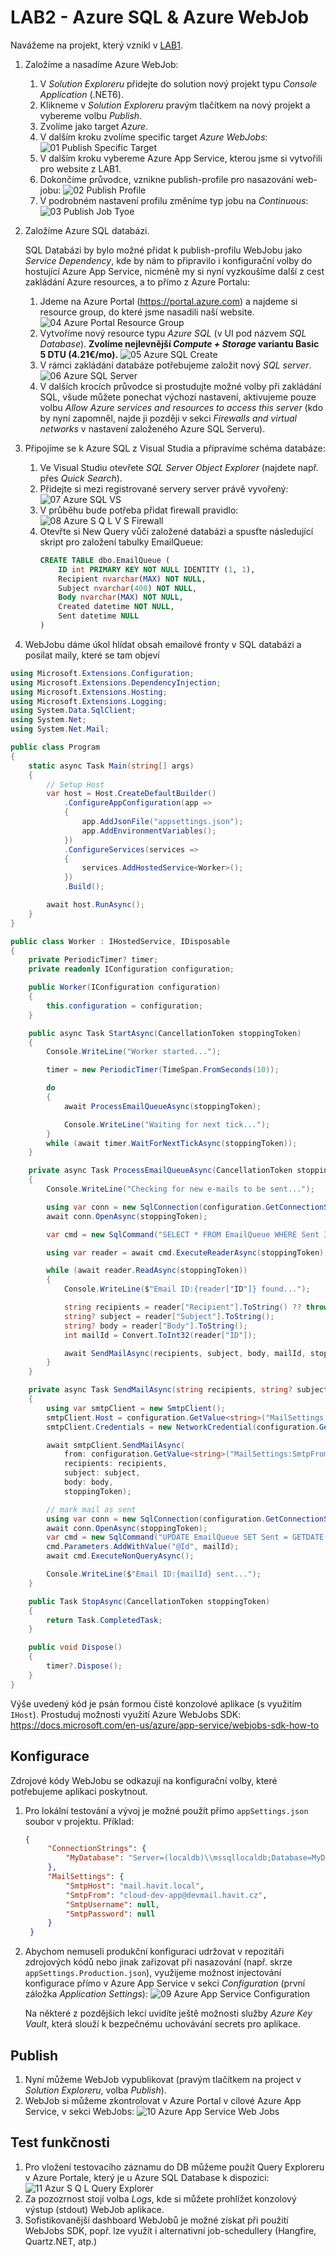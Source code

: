 ﻿# LAB2 - Azure SQL & Azure WebJob

Navážeme na projekt, který vznikl v [LAB1](../Lab1-AzureWebSiteDeployment/).

1. Založíme a nasadíme Azure WebJob:
   1. V *Solution Exploreru* přidejte do solution nový projekt typu *Console Application* (.NET6).
   1. Klikneme v *Solution Exploreru* pravým tlačítkem na nový projekt a vybereme volbu *Publish*.
   1. Zvolíme jako target *Azure*.
   4. V dalším kroku zvolíme specific target *Azure WebJobs*:
      ![01 Publish Specific Target](img/01-Publish-SpecificTarget.png)
   5. V dalším kroku vybereme Azure App Service, kterou jsme si vytvořili pro website z LAB1.
   6. Dokončíme průvodce, vznikne publish-profile pro nasazování web-jobu:
		![02 Publish Profile](img/02-Publish-Profile.png)
   7. V podrobném nastavení profilu změníme typ jobu na  *Continuous*:
		![03 Publish Job Tyoe](img/03-Publish-JobType.png)

1. Založíme Azure SQL databázi.

   SQL Databázi by bylo možné přidat k publish-profilu WebJobu jako *Service Dependency*, kde by nám to připravilo i konfigurační volby do hostující Azure App Service, nicméně my si nyní vyzkoušíme další z cest zakládání Azure resources, a to přímo z Azure Portalu:
   1. Jdeme na Azure Portal (https://portal.azure.com) a najdeme si resource group, do které jsme nasadili naší website.
		![04 Azure Portal Resource Group](img/04-AzurePortal-ResourceGroup.png)
	2. Vytvoříme nový resource typu *Azure SQL* (v UI pod názvem *SQL Database*). **Zvolíme nejlevnější *Compute + Storage* variantu Basic 5 DTU (4.21€/mo).** 
        ![05 Azure SQL Create](img/05-AzureSQL-Create.png)
    3. V rámci zakládání databáze potřebujeme založit nový *SQL server*.
		![06 Azure SQL Server](img/06-AzureSQL-Server.png)
	1. V dalších krocích průvodce si prostudujte možné volby při zakládání SQL, všude můžete ponechat výchozí nastavení, aktivujeme pouze volbu *Allow Azure services and resources to access this server* (kdo by nyní zapomněl, najde ji později v sekci *Firewalls and virtual networks* v nastavení založeného Azure SQL Serveru).


1. Připojíme se k Azure SQL z Visual Studia a připravíme schéma databáze:
	1. Ve Visual Studiu otevřete *SQL Server Object Explorer* (najdete např. přes *Quick Search*).
    2. Přidejte si mezi registrované servery server právě vyvořený:
       ![07 Azure SQL VS](img/07-AzureSQL-VS.png)
    3. V průběhu bude potřeba přidat firewall pravidlo:
       ![08 Azure S Q L V S Firewall](img/08-AzureSQL-VS-Firewall.png)
    4. Otevřte si New Query vůči založené databázi a spusťte následující skript pro založení tabulky EmailQueue:
		```sql
		CREATE TABLE dbo.EmailQueue (
			ID int PRIMARY KEY NOT NULL IDENTITY (1, 1),
			Recipient nvarchar(MAX) NOT NULL,
			Subject nvarchar(400) NOT NULL,
			Body nvarchar(MAX) NOT NULL,
			Created datetime NOT NULL,
			Sent datetime NULL
		)
		```

1. WebJobu dáme úkol hlídat obsah emailové fronty v SQL databázi a posílat maily, které se tam objeví

```csharp
using Microsoft.Extensions.Configuration;
using Microsoft.Extensions.DependencyInjection;
using Microsoft.Extensions.Hosting;
using Microsoft.Extensions.Logging;
using System.Data.SqlClient;
using System.Net;
using System.Net.Mail;

public class Program
{
	static async Task Main(string[] args)
	{
		// Setup Host
		var host = Host.CreateDefaultBuilder()
			.ConfigureAppConfiguration(app =>
			{
				app.AddJsonFile("appsettings.json");
				app.AddEnvironmentVariables();
			})
			.ConfigureServices(services =>
			{
				services.AddHostedService<Worker>();
			})
			.Build();

		await host.RunAsync();
	}
}

public class Worker : IHostedService, IDisposable
{
	private PeriodicTimer? timer;
	private readonly IConfiguration configuration;

	public Worker(IConfiguration configuration)
	{
		this.configuration = configuration;
	}

	public async Task StartAsync(CancellationToken stoppingToken)
	{
		Console.WriteLine("Worker started...");

		timer = new PeriodicTimer(TimeSpan.FromSeconds(10));

		do
		{
			await ProcessEmailQueueAsync(stoppingToken);

			Console.WriteLine("Waiting for next tick...");
		}
		while (await timer.WaitForNextTickAsync(stoppingToken));
	}

	private async Task ProcessEmailQueueAsync(CancellationToken stoppingToken)
	{
		Console.WriteLine("Checking for new e-mails to be sent...");

		using var conn = new SqlConnection(configuration.GetConnectionString("MyDatabase"));
		await conn.OpenAsync(stoppingToken);

		var cmd = new SqlCommand("SELECT * FROM EmailQueue WHERE Sent IS NULL", conn);

		using var reader = await cmd.ExecuteReaderAsync(stoppingToken);

		while (await reader.ReadAsync(stoppingToken))
		{
			Console.WriteLine($"Email ID:{reader["ID"]} found...");

			string recipients = reader["Recipient"].ToString() ?? throw new InvalidOperationException("Recipient not provided");
			string? subject = reader["Subject"].ToString();
			string? body = reader["Body"].ToString();
			int mailId = Convert.ToInt32(reader["ID"]);

			await SendMailAsync(recipients, subject, body, mailId, stoppingToken);
		}
	}

	private async Task SendMailAsync(string recipients, string? subject, string? body, int mailId, CancellationToken stoppingToken)
	{
		using var smtpClient = new SmtpClient();
		smtpClient.Host = configuration.GetValue<string>("MailSettings:SmtpHost");
		smtpClient.Credentials = new NetworkCredential(configuration.GetValue<string>("MailSettings:SmtpUsername"), configuration.GetValue<string>("MailSettings:SmtpPassword"));

		await smtpClient.SendMailAsync(
			from: configuration.GetValue<string>("MailSettings:SmtpFrom"),
			recipients: recipients,
			subject: subject,
			body: body,
			stoppingToken);

		// mark mail as sent
		using var conn = new SqlConnection(configuration.GetConnectionString("MyDatabase"));
		await conn.OpenAsync(stoppingToken);
		var cmd = new SqlCommand("UPDATE EmailQueue SET Sent = GETDATE()  WHERE Id = @ID", conn);
		cmd.Parameters.AddWithValue("@Id", mailId);
		await cmd.ExecuteNonQueryAsync();

		Console.WriteLine($"Email ID:{mailId} sent...");
	}

	public Task StopAsync(CancellationToken stoppingToken)
	{
		return Task.CompletedTask;
	}

	public void Dispose()
	{
		timer?.Dispose();
	}
}
```

Výše uvedený kód je psán formou čisté konzolové aplikace (s využitím `IHost`). Prostuduj možnosti využití Azure WebJobs SDK: https://docs.microsoft.com/en-us/azure/app-service/webjobs-sdk-how-to

## Konfigurace
Zdrojové kódy WebJobu se odkazují na konfigurační volby, které potřebujeme aplikaci poskytnout.

1. Pro lokální testování a vývoj je možné použít přímo `appSettings.json` soubor v projektu. Příklad:
   ```json
   {
		"ConnectionStrings": {
			"MyDatabase": "Server=(localdb)\\mssqllocaldb;Database=MyDatabase;Trusted_Connection=True;"
		},
		"MailSettings": {
			"SmtpHost": "mail.havit.local",
			"SmtpFrom": "cloud-dev-app@devmail.havit.cz",
			"SmtpUsername": null,
			"SmtpPassword": null
		}
	}
   ```
2. Abychom nemuseli produkční konfiguraci udržovat v repozitáři zdrojových kódů nebo jinak zařizovat při nasazování (např. skrze `appSettings.Production.json`), využijeme možnost injectování konfigurace přímo v Azure App Service v sekci *Configuration* (první záložka *Application Settings*):
	![09 Azure App Service Configuration](img/09-AzureAppService-Configuration.png)

	Na některé z pozdějších lekcí uvidíte ještě možnosti služby *Azure Key Vault*, která slouží k bezpečnému uchovávání secrets pro aplikace.

## Publish
1. Nyní můžeme WebJob vypublikovat (pravým tlačítkem na project v *Solution Exploreru*, volba *Publish*).
2. WebJob si můžeme zkontrolovat v Azure Portal v cílové Azure App Service, v sekci WebJobs:
	![10 Azure App Service Web Jobs](img/10-AzureAppService-WebJobs.png)

## Test funkčnosti
1. Pro vložení testovacího záznamu do DB můžeme použít Query Exploreru v Azure Portale, který je u Azure SQL Database k dispozici:
	![11 Azur S Q L Query Explorer](img/11-AzureSQL-QueryExplorer.png)
2. Za pozozrnost stojí volba *Logs*, kde si můžete prohlížet konzolový výstup (stdout) WebJob aplikace.
3. Sofistikovanější dashboard WebJobů je možné získat při použití WebJobs SDK, popř. lze využít i alternativní job-schedullery (Hangfire, Quartz.NET, atp.)